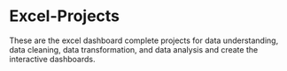 # Excel-Projects
These are the excel dashboard complete projects for data understanding, data cleaning, data transformation, and data analysis and create the interactive dashboards.
